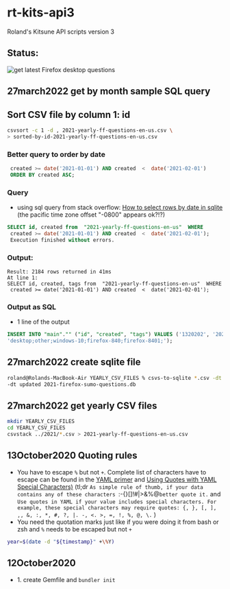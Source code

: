 # rt-kits-api3
 Roland's Kitsune API scripts version 3
## Status:

![get latest Firefox desktop questions](https://github.com/rtanglao/rt-kits-api3/workflows/get%20latest%20Firefox%20desktop%20questions/badge.svg)

## 27march2022 get by month sample SQL query

## Sort CSV file by column 1: id

```bash
csvsort -c 1 -d , 2021-yearly-ff-questions-en-us.csv \ 
> sorted-by-id-2021-yearly-ff-questions-en-us.csv
```

### Better query to order by date

```sql
 created >= date('2021-01-01') AND created  <  date('2021-02-01')
 ORDER BY created ASC;
 ```
 
### Query
* using sql query from stack overflow: [How to select rows by date in sqlite](https://stackoverflow.com/questions/13020611/how-to-select-rows-by-date-in-sqlite) (the pacific time zone offset "-0800" appears ok?!?)

```sql
SELECT id, created from  "2021-yearly-ff-questions-en-us"  WHERE
 created >= date('2021-01-01') AND created  <  date('2021-02-01');
 Execution finished without errors.
```
### Output:
```
Result: 2184 rows returned in 41ms
At line 1:
SELECT id, created, tags from  "2021-yearly-ff-questions-en-us"  WHERE
 created >= date('2021-01-01') AND created  <  date('2021-02-01');
```

### Output as SQL

* 1 line of the output

```sql
INSERT INTO "main"."" ("id", "created", "tags") VALUES ('1320202', '2021-01-01T14:40:25-08:00', 
'desktop;other;windows-10;firefox-840;firefox-8401;');
```

## 27march2022 create sqlite file

```bash
roland@Rolands-MacBook-Air YEARLY_CSV_FILES % csvs-to-sqlite *.csv -dt created \ 
-dt updated 2021-firefox-sumo-questions.db
```
## 27march2022 get yearly CSV files

```bash
mkdir YEARLY_CSV_FILES
cd YEARLY_CSV_FILES
csvstack ../2021/*.csv > 2021-yearly-ff-questions-en-us.csv
```

## 13October2020 Quoting rules
* You have to escape ```%``` but not ```+```. Complete list of characters have to escape can be found in the [YAML primer](https://docs.octoprint.org/en/master/configuration/yaml.html) and [Using Quotes with YAML Special Characters)](https://support.asg.com/mob/mvw/10_0/mv_ag/using_quotes_with_yaml_special_characters.htm) (tl;dr ```As simple rule of thumb, if your data contains any of these characters ```:-{}[]!#|>&%@``` better quote it. ``` and ```Use quotes in YAML if your value includes special characters. For example, these special characters may require quotes: {, }, [, ], ,, &, :, *, #, ?, |. -, <. >, =, !, %, @, \.``` ) 
* You need the quotation marks just like if you were doing it from bash or zsh and ```%``` needs to be escaped but not ```+```

```bash
year=$(date -d "${timestamp}" +\%Y)
```
## 12October2020
* 1\. create Gemfile and ```bundler init```
